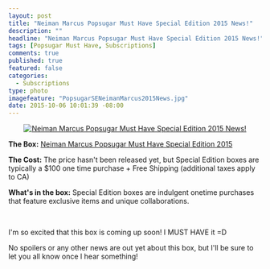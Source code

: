 ```yaml
---
layout: post
title: "Neiman Marcus Popsugar Must Have Special Edition 2015 News!"
description: ""
headline: "Neiman Marcus Popsugar Must Have Special Edition 2015 News!"
tags: [Popsugar Must Have, Subscriptions]
comments: true
published: true
featured: false
categories: 
  - Subscriptions
type: photo
imagefeature: "PopsugarSENeimanMarcus2015News.jpg"
date: 2015-10-06 10:01:39 -08:00
---
```


<center><a href="https://musthave.popsugar.com/p/monthly-subscription?utm_source=link&utm_medium=confirmation-page&utm_campaign=referral&utm_content=u:16301514" target="_blank">
<img src="/images/PopsugarSENeimanMarcus2015News.jpg" border="0" style="border:none;max-width:100%;" alt="Neiman Marcus Popsugar Must Have Special Edition 2015 News!" />
</a></center>
<p><b>The Box:</b> <a href="https://musthave.popsugar.com/p/monthly-subscription?utm_source=link&utm_medium=confirmation-page&utm_campaign=referral&utm_content=u:16301514" target="_blank">Neiman Marcus Popsugar Must Have Special Edition 2015</a></p>
<p><b>The Cost:</b> The price hasn't been released yet, but Special Edition boxes are typically a $100 one time purchase + Free Shipping (additional taxes apply to CA)</p>
<p><b>What's in the box:</b> Special Edition boxes are indulgent onetime purchases that feature exclusive items and unique collaborations.</p>
<br>

<p>I'm so excited that this box is coming up soon! I MUST HAVE it =D</p>

<p>No spoilers or any other news are out yet about this box, but I'll be sure to let you all know once I hear something!</p>

